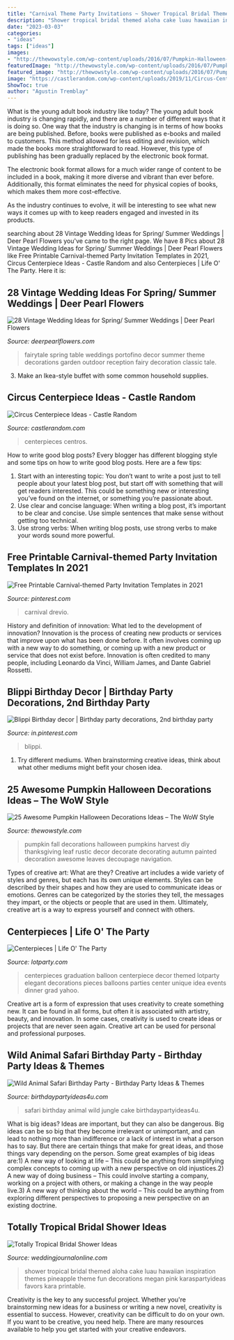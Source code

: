 ```yaml
---
title: "Carnival Theme Party Invitations ~ Shower Tropical Bridal Themed Aloha Cake Luau Hawaiian Inspiration Themes Pineapple Theme Fun Decorations Megan Pink Karaspartyideas Favors Kara Printable"
description: "Shower tropical bridal themed aloha cake luau hawaiian inspiration themes pineapple theme fun decorations megan pink karaspartyideas favors kara printable"
date: "2023-03-03"
categories:
- "ideas"
tags: ["ideas"]
images:
- "http://thewowstyle.com/wp-content/uploads/2016/07/Pumpkin-Halloween-Decorations-2016.jpg"
featuredImage: "http://thewowstyle.com/wp-content/uploads/2016/07/Pumpkin-Halloween-Decorations-2016.jpg"
featured_image: "http://thewowstyle.com/wp-content/uploads/2016/07/Pumpkin-Halloween-Decorations-2016.jpg"
image: "https://castlerandom.com/wp-content/uploads/2019/11/Circus-Centerpiece-4.jpg"
ShowToc: true
author: "Agustin Tremblay"
---
```



What is the young adult book industry like today?
The young adult book industry is changing rapidly, and there are a number of different ways that it is doing so. One way that the industry is changing is in terms of how books are being published. 
Before, books were published as e-books and mailed to customers. This method allowed for less editing and revision, which made the books more straightforward to read. However, this type of publishing has been gradually replaced by the electronic book format. 

The electronic book format allows for a much wider range of content to be included in a book, making it more diverse and vibrant than ever before. Additionally, this format eliminates the need for physical copies of books, which makes them more cost-effective. 

As the industry continues to evolve, it will be interesting to see what new ways it comes up with to keep readers engaged and invested in its products.

	

		
searching about 28 Vintage Wedding Ideas for Spring/ Summer Weddings | Deer Pearl Flowers you've came to the right page. We have 8 Pics about 28 Vintage Wedding Ideas for Spring/ Summer Weddings | Deer Pearl Flowers like Free Printable Carnival-themed Party Invitation Templates in 2021, Circus Centerpiece Ideas - Castle Random and also Centerpieces | Life O&#039; The Party. Here it is:
		
    
## 28 Vintage Wedding Ideas For Spring/ Summer Weddings | Deer Pearl Flowers

<img loading=lazy src="http://www.deerpearlflowers.com/wp-content/uploads/2015/10/Fairytale-Portofino-Wedding-Table-Decor-Ideas.jpg" onerror="this.onerror=null;this.src='https://tse4.mm.bing.net/th?id=OIP.X1iR8yaYtw9VTjahkC5higHaLH&amp;pid=15.1';" alt="28 Vintage Wedding Ideas for Spring/ Summer Weddings | Deer Pearl Flowers">

_Source: deerpearlflowers.com_

>fairytale spring table weddings portofino decor summer theme decorations garden outdoor reception fairy decoration classic tale. 

	

3. Make an Ikea-style buffet with some common household supplies.

    
## Circus Centerpiece Ideas - Castle Random

<img loading=lazy src="https://castlerandom.com/wp-content/uploads/2019/11/Circus-Centerpiece-4.jpg" onerror="this.onerror=null;this.src='https://tse2.mm.bing.net/th?id=OIP.28KDYOnx30ltZdto053jQwHaJ4&amp;pid=15.1';" alt="Circus Centerpiece Ideas - Castle Random">

_Source: castlerandom.com_

>centerpieces centros. 

	

How to write good blog posts?
Every blogger has different blogging style and some tips on how to write good blog posts. Here are a few tips: 
1. Start with an interesting topic: You don’t want to write a post just to tell people about your latest blog post, but start off with something that will get readers interested. This could be something new or interesting you’ve found on the internet, or something you’re passionate about. 
2. Use clear and concise language: When writing a blog post, it’s important to be clear and concise. Use simple sentences that make sense without getting too technical. 
3. Use strong verbs: When writing blog posts, use strong verbs to make your words sound more powerful.

    
## Free Printable Carnival-themed Party Invitation Templates In 2021

<img loading=lazy src="https://i.pinimg.com/736x/1e/8f/4e/1e8f4e4393ef0d3ab0738da7f38b7636.jpg" onerror="this.onerror=null;this.src='https://tse1.mm.bing.net/th?id=OIP.kYmR7ozvg5nkmo4NRzmD4QHaKX&amp;pid=15.1';" alt="Free Printable Carnival-themed Party Invitation Templates in 2021">

_Source: pinterest.com_

>carnival drevio. 

	

History and definition of innovation: What led to the development of innovation?
Innovation is the process of creating new products or services that improve upon what has been done before. It often involves coming up with a new way to do something, or coming up with a new product or service that does not exist before. Innovation is often credited to many people, including Leonardo da Vinci, William James, and Dante Gabriel Rossetti.

    
## Blippi Birthday Decor | Birthday Party Decorations, 2nd Birthday Party

<img loading=lazy src="https://i.pinimg.com/736x/72/98/cd/7298cdeed81444ec1420f470d284b6b2.jpg" onerror="this.onerror=null;this.src='https://tse1.mm.bing.net/th?id=OIP.BI_IUQQLb7FeEhHLfplpswHaJ3&amp;pid=15.1';" alt="Blippi Birthday decor | Birthday party decorations, 2nd birthday party">

_Source: in.pinterest.com_

>blippi. 

	

1. Try different mediums. When brainstorming creative ideas, think about what other mediums might befit your chosen idea.

    
## 25 Awesome Pumpkin Halloween Decorations Ideas – The WoW Style

<img loading=lazy src="http://thewowstyle.com/wp-content/uploads/2016/07/Pumpkin-Halloween-Decorations-2016.jpg" onerror="this.onerror=null;this.src='https://tse3.mm.bing.net/th?id=OIP.jHFbkuke-rjH0cZCTq0aEAHaJ4&amp;pid=15.1';" alt="25 Awesome Pumpkin Halloween Decorations Ideas – The WoW Style">

_Source: thewowstyle.com_

>pumpkin fall decorations halloween pumpkins harvest diy thanksgiving leaf rustic decor decorate decorating autumn painted decoration awesome leaves decoupage navigation. 

	

Types of creative art: What are they?
Creative art includes a wide variety of styles and genres, but each has its own unique elements. Styles can be described by their shapes and how they are used to communicate ideas or emotions. Genres can be categorized by the stories they tell, the messages they impart, or the objects or people that are used in them. Ultimately, creative art is a way to express yourself and connect with others.

    
## Centerpieces | Life O&#039; The Party

<img loading=lazy src="http://lotparty.com/n/wp-content/uploads/photo-gallery/centerpiece-41.JPG" onerror="this.onerror=null;this.src='https://tse3.mm.bing.net/th?id=OIP.hn9B7UFO-G3l7OqAz81_WwHaLH&amp;pid=15.1';" alt="Centerpieces | Life O&#039; The Party">

_Source: lotparty.com_

>centerpieces graduation balloon centerpiece decor themed lotparty elegant decorations pieces balloons parties center unique idea events dinner grad yahoo. 

	

Creative art is a form of expression that uses creativity to create something new. It can be found in all forms, but often it is associated with artistry, beauty, and innovation. In some cases, creativity is used to create ideas or projects that are never seen again. Creative art can be used for personal and professional purposes.

    
## Wild Animal Safari Birthday Party - Birthday Party Ideas &amp; Themes

<img loading=lazy src="https://i1.wp.com/www.birthdaypartyideas4u.com/wp-content/uploads/2017/02/Wild-Animal-Safari-Birthday-Party-Cake.jpg" onerror="this.onerror=null;this.src='https://tse3.mm.bing.net/th?id=OIP.hP0txGGjL80-K7vJq1vDWwHaLH&amp;pid=15.1';" alt="Wild Animal Safari Birthday Party - Birthday Party Ideas &amp; Themes">

_Source: birthdaypartyideas4u.com_

>safari birthday animal wild jungle cake birthdaypartyideas4u. 

	

What is big ideas?
Ideas are important, but they can also be dangerous. Big ideas can be so big that they become irrelevant or unimportant, and can lead to nothing more than indifference or a lack of interest in what a person has to say. But there are certain things that make for great ideas, and those things vary depending on the person. Some great examples of big ideas are:1) A new way of looking at life – This could be anything from simplifying complex concepts to coming up with a new perspective on old injustices.2) A new way of doing business – This could involve starting a company, working on a project with others, or making a change in the way people live.3) A new way of thinking about the world – This could be anything from exploring different perspectives to proposing a new perspective on an existing doctrine.

    
## Totally Tropical Bridal Shower Ideas

<img loading=lazy src="http://weddingjournalonline.com/wp-content/uploads/2015/04/meganwelker-beijosbridalshower-66-600x900.jpg" onerror="this.onerror=null;this.src='https://tse2.mm.bing.net/th?id=OIP.-DtLaesirvPKGZol8SApSQHaLH&amp;pid=15.1';" alt="Totally Tropical Bridal Shower Ideas">

_Source: weddingjournalonline.com_

>shower tropical bridal themed aloha cake luau hawaiian inspiration themes pineapple theme fun decorations megan pink karaspartyideas favors kara printable. 

	

Creativity is the key to any successful project. Whether you're brainstorming new ideas for a business or writing a new novel, creativity is essential to success. However, creativity can be difficult to do on your own. If you want to be creative, you need help. There are many resources available to help you get started with your creative endeavors.

